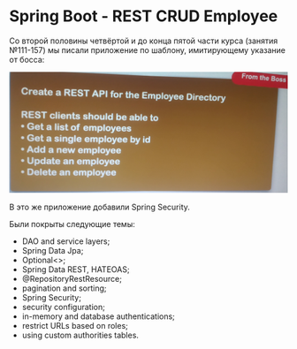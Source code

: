 # Spring Boot - REST CRUD Employee

Со второй половины четвёртой и до конца пятой части курса (занятия №111-157) мы писали приложение по шаблону,
имитирующему указание от босса:

![img.jpg](img.jpg)

В это же приложение добавили Spring Security.

Были покрыты следующие темы:
- DAO and service layers;
- Spring Data Jpa;
- Optional<>;
- Spring Data REST, HATEOAS;
- @RepositoryRestResource;
- pagination and sorting;
- Spring Security;
- security configuration;
- in-memory and database authentications;
- restrict URLs based on roles;
- using custom authorities tables.